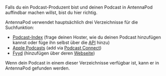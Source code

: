 Falls du ein Podcast-Produzent bist und deinen Podcast in AntennaPod auffindbar machen willst, bist du hier richtig.

AntennaPod verwendet hauptsächlich drei Verzeichnisse für die Suchfunktion:

* [Podcast-Index](https://podcastindex.org/) (frage deinen Hoster, wie du deinen Podcast hinzufügen kannst oder füge ihn selbst über die [API](https://podcastindex-org.github.io/docs-api/#get-/add/byfeedurl) hinzu)
* [Apple Podcasts](https://podcasts.apple.com) (add via [Podcast Connect](https://podcastsconnect.apple.com/))
* [Fyyd](https://fyyd.de/) (hinzufügen über deren [Webseite](https://fyyd.de/add-feed))

Wenn dein Podcast in einem dieser Verzeichnisse verfügbar ist, kann er in AntennaPod gefunden werden.
